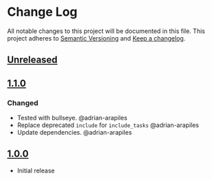 # Change Log

All notable changes to this project will be documented in this file.
This project adheres to [Semantic Versioning](http://semver.org/) and [Keep a changelog](https://github.com/olivierlacan/keep-a-changelog).

## [Unreleased](https://github.com/idealista/prometheus_elasticsearch_exporter_role/tree/develop)

## [1.1.0](https://github.com/idealista/prometheus_elasticsearch_exporter_role/tree/1.1.0)
### Changed
- Tested with bullseye. @adrian-arapiles
- Replace deprecated `include` for `include_tasks` @adrian-arapiles
- Update dependencies. @adrian-arapiles

## [1.0.0](https://github.com/idealista/prometheus_elasticsearch_exporter_role/tree/1.0.0)
- Initial release
